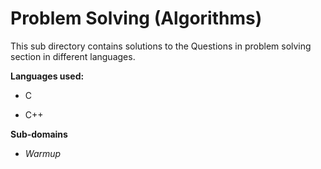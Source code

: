 # Problem Solving (Algorithms)

This sub directory contains solutions to the Questions in problem solving section in different languages.

**Languages used:**

* C

* C++

**Sub-domains**

* *Warmup*